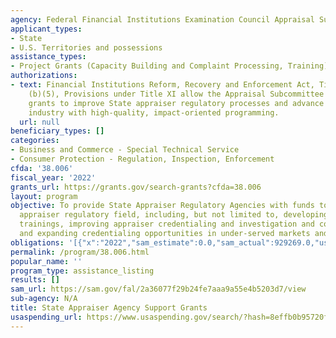 ```yaml
---
agency: Federal Financial Institutions Examination Council Appraisal Subcommittee
applicant_types:
- State
- U.S. Territories and possessions
assistance_types:
- Project Grants (Capacity Building and Complaint Processing, Training)
authorizations:
- text: Financial Institutions Reform, Recovery and Enforcement Act, Title XI, 1109
    (b)(5), Provisions under Title XI allow the Appraisal Subcommittee (ASC) to award
    grants to improve State appraiser regulatory processes and advance the appraisal
    industry with high-quality, impact-oriented programming.
  url: null
beneficiary_types: []
categories:
- Business and Commerce - Special Technical Service
- Consumer Protection - Regulation, Inspection, Enforcement
cfda: '38.006'
fiscal_year: '2022'
grants_url: https://grants.gov/search-grants?cfda=38.006
layout: program
objective: To provide State Appraiser Regulatory Agencies with funds to advance the
  appraiser regulatory field, including, but not limited to, developing and attending
  trainings, improving appraiser credentialing and investigation and complaint processes,
  and expanding credentialing opportunities in under-served markets and other activities.
obligations: '[{"x":"2022","sam_estimate":0.0,"sam_actual":929269.0,"usa_spending_actual":0.0},{"x":"2023","sam_estimate":3300000.0,"sam_actual":0.0,"usa_spending_actual":0.0},{"x":"2024","sam_estimate":2025000.0,"sam_actual":0.0,"usa_spending_actual":0.0}]'
permalink: /program/38.006.html
popular_name: ''
program_type: assistance_listing
results: []
sam_url: https://sam.gov/fal/2a36077f29b24fe7aaa9a55e4b5203d7/view
sub-agency: N/A
title: State Appraiser Agency Support Grants
usaspending_url: https://www.usaspending.gov/search/?hash=8effb0b95720fc6f71098d24594fa2b6
---
```

